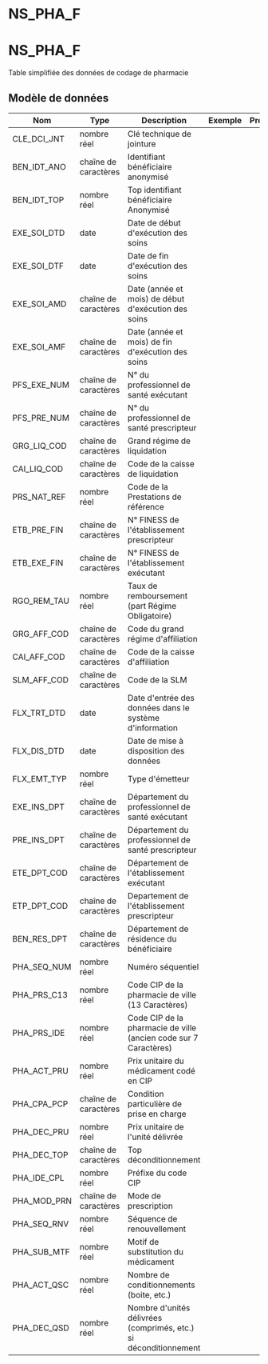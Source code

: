 # NS_PHA_F

<!-- ATTENTION : Ne pas supprimer ou modifier la ligne ci-dessous -->
# NS_PHA_F

Table simplifiée des données de codage de pharmacie


## Modèle de données

|Nom|Type|Description|Exemple|Propriétés|
|-|-|-|-|-|
|CLE_DCI_JNT|nombre réel|Clé technique de jointure|||
|BEN_IDT_ANO|chaîne de caractères|Identifiant bénéficiaire anonymisé|||
|BEN_IDT_TOP|nombre réel|Top identifiant bénéficiaire Anonymisé|||
|EXE_SOI_DTD|date|Date de début d'exécution des soins|||
|EXE_SOI_DTF|date|Date de fin d'exécution des soins|||
|EXE_SOI_AMD|chaîne de caractères|Date (année et mois) de début d'exécution des soins|||
|EXE_SOI_AMF|chaîne de caractères|Date (année et mois) de fin d'exécution des soins|||
|PFS_EXE_NUM|chaîne de caractères|N° du professionnel de santé exécutant|||
|PFS_PRE_NUM|chaîne de caractères|N° du professionnel de santé prescripteur|||
|GRG_LIQ_COD|chaîne de caractères|Grand régime de liquidation|||
|CAI_LIQ_COD|chaîne de caractères|Code de la caisse de liquidation|||
|PRS_NAT_REF|nombre réel|Code de la Prestations de référence|||
|ETB_PRE_FIN|chaîne de caractères|N° FINESS de l'établissement prescripteur|||
|ETB_EXE_FIN|chaîne de caractères|N° FINESS de l'établissement exécutant|||
|RGO_REM_TAU|nombre réel|Taux de remboursement (part Régime Obligatoire)|||
|GRG_AFF_COD|chaîne de caractères|Code du grand régime d'affiliation|||
|CAI_AFF_COD|chaîne de caractères|Code de la caisse d'affiliation|||
|SLM_AFF_COD|chaîne de caractères|Code de la SLM|||
|FLX_TRT_DTD|date|Date d'entrée des données dans le système d'information|||
|FLX_DIS_DTD|date|Date de mise à disposition des données|||
|FLX_EMT_TYP|nombre réel|Type d'émetteur|||
|EXE_INS_DPT|chaîne de caractères|Département du professionnel de santé exécutant|||
|PRE_INS_DPT|chaîne de caractères|Département du professionnel de santé prescripteur|||
|ETE_DPT_COD|chaîne de caractères|Département de l'établissement exécutant|||
|ETP_DPT_COD|chaîne de caractères|Departement de l'établissement prescripteur|||
|BEN_RES_DPT|chaîne de caractères|Département de résidence du bénéficiaire|||
|PHA_SEQ_NUM|nombre réel|Numéro séquentiel|||
|PHA_PRS_C13|nombre réel|Code CIP de la pharmacie de ville (13 Caractères)|||
|PHA_PRS_IDE|nombre réel|Code CIP de la pharmacie de ville (ancien code sur 7 Caractères)|||
|PHA_ACT_PRU|nombre réel|Prix unitaire du médicament codé en CIP|||
|PHA_CPA_PCP|chaîne de caractères|Condition particulière de prise en charge|||
|PHA_DEC_PRU|nombre réel|Prix unitaire de l'unité délivrée|||
|PHA_DEC_TOP|chaîne de caractères|Top déconditionnement|||
|PHA_IDE_CPL|nombre réel|Préfixe du code CIP|||
|PHA_MOD_PRN|chaîne de caractères|Mode de prescription|||
|PHA_SEQ_RNV|nombre réel|Séquence de renouvellement|||
|PHA_SUB_MTF|nombre réel|Motif de substitution du médicament|||
|PHA_ACT_QSC|nombre réel|Nombre de conditionnements (boite, etc.)|||
|PHA_DEC_QSD|nombre réel|Nombre d'unités délivrées (comprimés, etc.) si déconditionnement|||

<!-- ATTENTION : Ne pas supprimer ou modifier la ligne ci-dessus -->
